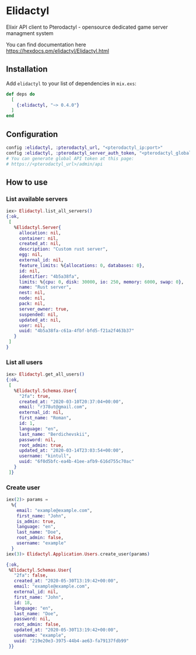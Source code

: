 # Elidactyl

Elixir API client to Pterodactyl - opensource dedicated game server managment system

You can find documentation here https://hexdocs.pm/elidactyl/Elidactyl.html

## Installation

Add `elidactyl` to your list of dependencies in `mix.exs`:

```elixir
def deps do
  [
    {:elidactyl, "~> 0.4.0"}
  ]
end
```

## Configuration
```elixir
config :elidactyl, :pterodactyl_url, "<pterodactyl_ip:port>"
config :elidactyl, :pterodactyl_server_auth_token, "<pterodactyl_global_auth_token>"
# You can generate global API token at this page:
# https://<pterodactyl_url>/admin/api
```

## How to use

### List available servers
```elixir
iex> Elidactyl.list_all_servers()
{:ok,
 [
   %Elidactyl.Server{
     allocation: nil,
     container: nil,
     created_at: nil,
     description: "Custom rust server",
     egg: nil,
     external_id: nil,
     feature_limits: %{allocations: 0, databases: 0},
     id: nil,
     identifier: "4b5a38fa",
     limits: %{cpu: 0, disk: 30000, io: 250, memory: 6000, swap: 0},
     name: "Rust server",
     nest: nil,
     node: nil,
     pack: nil,
     server_owner: true,
     suspended: nil,
     updated_at: nil,
     user: nil,
     uuid: "4b5a38fa-c61a-4fbf-bfd5-f21a2f463b37"
   }
 ]
}
```

### List all users

```elixir
iex> Elidactyl.get_all_users()
{:ok,
 [
   %Elidactyl.Schemas.User{
     "2fa": true,
     created_at: "2020-03-10T20:37:04+00:00",
     email: "r378ut@gmail.com",
     external_id: nil,
     first_name: "Roman",
     id: 1,
     language: "en",
     last_name: "Berdichevskii",
     password: nil,
     root_admin: true,
     updated_at: "2020-03-14T23:03:54+00:00",
     username: "kintull",
     uuid: "6f0d5bfc-ea4b-41ee-afb9-616d755c70ac"
   }
 ]}
```

### Create user
```elixir
iex(2)> params = 
  %{
    email: "example@example.com",
    first_name: "John",
    is_admin: true,
    language: "en",
    last_name: "Doe",
    root_admin: false,
    username: "example"
  }
iex(3)> Elidactyl.Application.Users.create_user(params)

{:ok,
 %Elidactyl.Schemas.User{
   "2fa": false,
   created_at: "2020-05-30T13:19:42+00:00",
   email: "example@example.com",
   external_id: nil,
   first_name: "John",
   id: 18,
   language: "en",
   last_name: "Doe",
   password: nil,
   root_admin: false,
   updated_at: "2020-05-30T13:19:42+00:00",
   username: "example",
   uuid: "219e20e3-3975-44b4-ae63-fa79137fdb99"
 }}
```